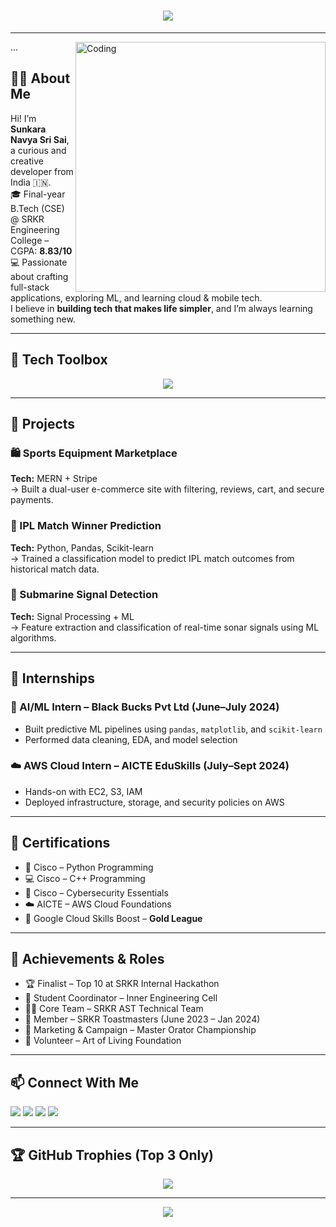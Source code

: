 <!-- Typing Animation Header -->
<h1 align="center">
  <img src="https://readme-typing-svg.demolab.com?font=Fira+Code&size=26&pause=1000&color=00F7FF&width=1000&center=true&vCenter=true&lines=Hi%2C+I'm+Sunkara+Navya+Sri+Sai+%F0%9F%91%8B;Full+Stack+Developer+%7C+ML+Explorer+%7C+Cloud+Intern;Passionate+About+Solving+Real+World+Problems;I+Code+with+Purpose+%26+Learn+with+Passion."/>
</h1>

---
<img align="right" alt="Coding" width="400" src="https://user-images.githubusercontent.com/74038190/236119160-976a0405-caa7-470c-9356-16d43402ea0a.gif"/>...

## 👩‍💻 About Me

Hi! I’m **Sunkara Navya Sri Sai**, a curious and creative developer from India 🇮🇳.  
🎓 Final-year B.Tech (CSE) @ SRKR Engineering College – CGPA: **8.83/10**  
💻 Passionate about crafting full-stack applications, exploring ML, and learning cloud & mobile tech.  
I believe in **building tech that makes life simpler**, and I’m always learning something new.

---

## 🔧 Tech Toolbox

<p align="center">
  <img src="https://skillicons.dev/icons?i=js,react,nodejs,express,mongodb,python,java,flutter,aws,html,css,git,postman,vscode" />
</p>

---

## 🚀 Projects

### 🛍️ Sports Equipment Marketplace  
**Tech:** MERN + Stripe  
→ Built a dual-user e-commerce site with filtering, reviews, cart, and secure payments.

### 🏏 IPL Match Winner Prediction  
**Tech:** Python, Pandas, Scikit-learn  
→ Trained a classification model to predict IPL match outcomes from historical match data.

### 🌊 Submarine Signal Detection  
**Tech:** Signal Processing + ML  
→ Feature extraction and classification of real-time sonar signals using ML algorithms.

---

## 💼 Internships

### 🧠 AI/ML Intern – Black Bucks Pvt Ltd (June–July 2024)  
- Built predictive ML pipelines using `pandas`, `matplotlib`, and `scikit-learn`  
- Performed data cleaning, EDA, and model selection

### ☁️ AWS Cloud Intern – AICTE EduSkills (July–Sept 2024)  
- Hands-on with EC2, S3, IAM  
- Deployed infrastructure, storage, and security policies on AWS

---

## 📜 Certifications

- 🐍 Cisco – Python Programming  
- 💻 Cisco – C++ Programming  
- 🔐 Cisco – Cybersecurity Essentials  
- ☁️ AICTE – AWS Cloud Foundations  
- 🥇 Google Cloud Skills Boost – **Gold League**

---

## 🌟 Achievements & Roles

- 🏆 Finalist – Top 10 at SRKR Internal Hackathon  
- 🧠 Student Coordinator – Inner Engineering Cell  
- 👩‍💻 Core Team – SRKR AST Technical Team  
- 🎤 Member – SRKR Toastmasters (June 2023 – Jan 2024)  
- 📢 Marketing & Campaign – Master Orator Championship  
- 🌱 Volunteer – Art of Living Foundation

---

## 📫 Connect With Me

<p align="left">
  <a href="mailto:navyasunkara049@gmail.com"><img src="https://img.shields.io/badge/Gmail-D14836?style=flat&logo=gmail&logoColor=white" /></a>
  <a href="https://linkedin.com/in/navya-sri-sai-sunkara-6876a5311"><img src="https://img.shields.io/badge/LinkedIn-0A66C2?style=flat&logo=linkedin&logoColor=white" /></a>
  <a href="https://github.com/Navya0311"><img src="https://img.shields.io/badge/GitHub-000?style=flat&logo=github&logoColor=white" /></a>
  <a href="https://leetcode.com/u/navya_sunkara/"><img src="https://img.shields.io/badge/LeetCode-FFA116?style=flat&logo=leetcode&logoColor=black" /></a>
</p>

---

## 🏆 GitHub Trophies (Top 3 Only)

<p align="center">
  <img src="https://github-profile-trophy.vercel.app/?username=Navya0311&theme=gruvbox&no-frame=true&row=1&column=3" />
</p>

---

<p align="center">
  <img src="https://readme-typing-svg.herokuapp.com?font=Fira+Mono&pause=2000&width=700&lines=✨+Build+boldly.+Learn+deeply.+Grow+continuously+✨;" />
</p>
